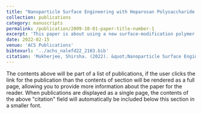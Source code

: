 ```yaml
---
title: "Nanoparticle Surface Engineering with Heparosan Polysaccharide Reduces Serum Protein Adsorption and Enhances Cellular Uptake"
collection: publications
category: manuscripts
permalink: /publication/2009-10-01-paper-title-number-1
excerpt: 'This paper is about using a new surface-modification polymer (HEP) on gold nanoparticles instead of the widely-used PEG.'
date: 2022-02-15
venue: 'ACS Publications'
bibtexurl: '../achs_nalefd22_2103.bib'
citation: 'Mukherjee, Shirsha. (2022). &quot;Nanoparticle Surface Engineering with Heparosan Polysaccharide Reduces Serum Protein Adsorption and Enhances Cellular Uptake; <i>ACS Publications</i>. 1(1).'
---
```

The contents above will be part of a list of publications, if the user clicks the link for the publication than the contents of section will be rendered as a full page, allowing you to provide more information about the paper for the reader. When publications are displayed as a single page, the contents of the above "citation" field will automatically be included below this section in a smaller font.
